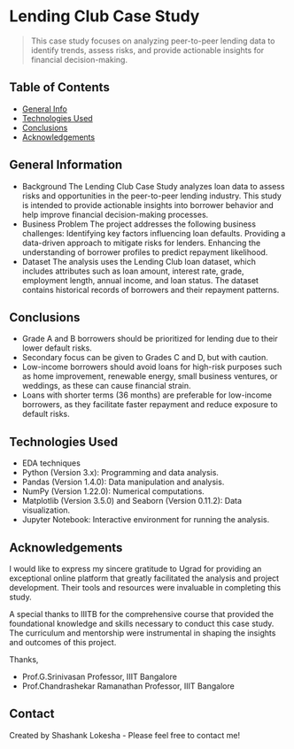 # Lending Club Case Study
> This case study focuses on analyzing peer-to-peer lending data to identify trends, assess risks, and provide actionable insights for financial decision-making.


## Table of Contents
* [General Info](#general-information)
* [Technologies Used](#technologies-used)
* [Conclusions](#conclusions)
* [Acknowledgements](#acknowledgements)


## General Information
- Background
    The Lending Club Case Study analyzes loan data to assess risks and opportunities in the peer-to-peer lending industry. 
    This study is intended to provide actionable insights into borrower behavior and help improve financial decision-making processes.
- Business Problem
    The project addresses the following business challenges:
    Identifying key factors influencing loan defaults.
    Providing a data-driven approach to mitigate risks for lenders.
    Enhancing the understanding of borrower profiles to predict repayment likelihood.
- Dataset
    The analysis uses the Lending Club loan dataset, which includes attributes such as loan amount, interest rate, 
    grade, employment length, annual income, and loan status. The dataset contains historical records of borrowers and their repayment patterns.


## Conclusions
- Grade A and B borrowers should be prioritized for lending due to their lower default risks.
- Secondary focus can be given to Grades C and D, but with caution.
- Low-income borrowers should avoid loans for high-risk purposes such as home improvement, renewable energy, small business ventures, or weddings, as these can cause financial strain.
- Loans with shorter terms (36 months) are preferable for low-income borrowers, as they facilitate faster repayment and reduce exposure to default risks.


## Technologies Used
- EDA techniques
- Python (Version 3.x): Programming and data analysis.
- Pandas (Version 1.4.0): Data manipulation and analysis.
- NumPy (Version 1.22.0): Numerical computations.
- Matplotlib (Version 3.5.0) and Seaborn (Version 0.11.2): Data visualization.
- Jupyter Notebook: Interactive environment for running the analysis.



## Acknowledgements
I would like to express my sincere gratitude to Ugrad for providing an exceptional online platform that greatly facilitated the analysis and project development. 
Their tools and resources were invaluable in completing this study.

A special thanks to IIITB for the comprehensive course that provided the foundational knowledge and skills necessary to conduct this case study. 
The curriculum and mentorship were instrumental in shaping the insights and outcomes of this project.

Thanks,
- Prof.G.Srinivasan
    Professor, IIIT Bangalore
- Prof.Chandrashekar Ramanathan
    Professor, IIIT Bangalore



## Contact
Created by Shashank Lokesha - Please feel free to contact me!
